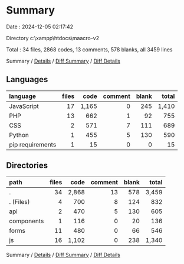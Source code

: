 # Summary

Date : 2024-12-05 02:17:42

Directory c:\\xampp\\htdocs\\maacro-v2

Total : 34 files,  2868 codes, 13 comments, 578 blanks, all 3459 lines

Summary / [Details](details.md) / [Diff Summary](diff.md) / [Diff Details](diff-details.md)

## Languages
| language | files | code | comment | blank | total |
| :--- | ---: | ---: | ---: | ---: | ---: |
| JavaScript | 17 | 1,165 | 0 | 245 | 1,410 |
| PHP | 13 | 662 | 1 | 92 | 755 |
| CSS | 2 | 571 | 7 | 111 | 689 |
| Python | 1 | 455 | 5 | 130 | 590 |
| pip requirements | 1 | 15 | 0 | 0 | 15 |

## Directories
| path | files | code | comment | blank | total |
| :--- | ---: | ---: | ---: | ---: | ---: |
| . | 34 | 2,868 | 13 | 578 | 3,459 |
| . (Files) | 4 | 700 | 8 | 124 | 832 |
| api | 2 | 470 | 5 | 130 | 605 |
| components | 1 | 116 | 0 | 20 | 136 |
| forms | 11 | 480 | 0 | 66 | 546 |
| js | 16 | 1,102 | 0 | 238 | 1,340 |

Summary / [Details](details.md) / [Diff Summary](diff.md) / [Diff Details](diff-details.md)
